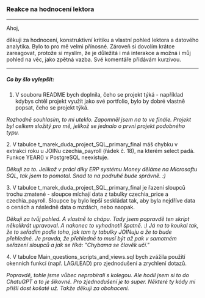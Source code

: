 ### Reakce na hodnocení lektora



---





Ahoj,

děkuji za hodnocení, konstruktivní kritiku a vlastní pohled lektora a datového analytika. Bylo to pro mě velmi přínosné. Zároveň si dovolím krátce zareagovat, protože si myslím, že je důležitá i má interakce a možná i můj pohled na věc, jako zpětná vazba. Své komentáře přidávám kurzívou.

---



##### Co by šlo vylepšit:



1. V souboru README bych doplnila, čeho se projekt týká - například kdybys chtěl projekt využít jako své portfolio, bylo by dobré vlastně popsat, čeho se projekt týká.



*Rozhodně souhlasím, to mi uteklo. Zapomněl jsem na to ve finále. Projekt byl celkem složitý pro mě, jelikož se jednalo o první projekt podobného typu.*



2\. V tabulce t\_marek\_duda\_project\_SQL\_primary\_final máš chybku v extrakci roku u JOINu czechia\_payroll (řádek č. 18), na kterém select padá. Funkce YEAR() v PostgreSQL neexistuje.



*Děkuji za to. Jelikož v práci díky ERP systému Money děláme na Microsoftu SQL, tak jsem to pomotal. Snad to na podruhé bude správně. :)*



3\. V tabulce t\_marek\_duda\_project\_SQL\_primary\_final je řazení sloupců trochu zmatené - sloupce míchají data z tabulky czechia\_price a czechia\_payroll. Sloupce by bylo lepší seskládat tak, aby byla nejdříve data o cenách a následně data o mzdách, nebo naopak.



*Děkuji za tvůj pohled. A vlastně to chápu. Tady jsem popravdě ten skript několikrát upravoval. A nakonec to vyhodnotil špatně. :)
Já na to koukal tak, že to seřadím podle toho, jak tam ty tabulky JOINuju a že to bude přehledné. Je pravda, že přehledné to musí být až pak v samotném seřazení sloupců a jak se říká: "Chybama se člověk učí."*



4\. V tabulce Main\_questions\_scripts\_and\_views.sql bych zvážila použití okenních funkcí (např. LAG/LEAD) pro zjednodušení a zrychlení dotazů.



*Popravdě, tohle jsme vůbec neprobírali s kolegou. Ale hodil jsem si to do ChatuGPT a to je šikovné. Pro zjednodušení je to super. Některé ty kódy mi přišli dost košaté už. Takže děkuji za obohacení.*

